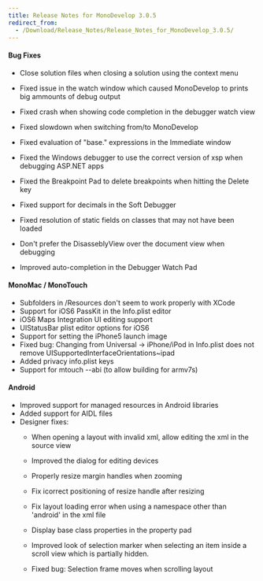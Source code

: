 ```yaml
---
title: Release Notes for MonoDevelop 3.0.5
redirect_from:
  - /Download/Release_Notes/Release_Notes_for_MonoDevelop_3.0.5/
---
```


#### Bug Fixes

-   Close solution files when closing a solution using the context menu

-   Fixed issue in the watch window which caused MonoDevelop to prints big ammounts of debug output

-   Fixed crash when showing code completion in the debugger watch view

-   Fixed slowdown when switching from/to MonoDevelop

-   Fixed evaluation of "base." expressions in the Immediate window

-   Fixed the Windows debugger to use the correct version of xsp when debugging ASP.NET apps

-   Fixed the Breakpoint Pad to delete breakpoints when hitting the Delete key

-   Fixed support for decimals in the Soft Debugger

-   Fixed resolution of static fields on classes that may not have been loaded

-   Don't prefer the DisasseblyView over the document view when debugging
-   Improved auto-completion in the Debugger Watch Pad

#### MonoMac / MonoTouch

-   Subfolders in /Resources don't seem to work properly with XCode
-   Support for iOS6 PassKit in the Info.plist editor
-   iOS6 Maps Integration UI editing support
-   UIStatusBar plist editor options for iOS6
-   Support for setting the iPhone5 launch image
-   Fixed bug: Changing from Universal -\> iPhone/iPod in Info.plist does not remove UISupportedInterfaceOrientations~ipad
-   Added privacy info.plist keys
-   Support for mtouch --abi (to allow building for armv7s)

#### Android

-   Improved support for managed resources in Android libraries
-   Added support for AIDL files
-   Designer fixes:
    -   When opening a layout with invalid xml, allow editing the xml in the source view
    -   Improved the dialog for editing devices
    -   Properly resize margin handles when zooming
    -   Fix icorrect positioning of resize handle after resizing
    -   Fix layout loading error when using a namespace other than 'android' in the xml file
    -   Display base class properties in the property pad
    -   Improved look of selection marker when selecting an item inside a scroll view which is partially hidden.

    -   Fixed bug: Selection frame moves when scrolling layout


